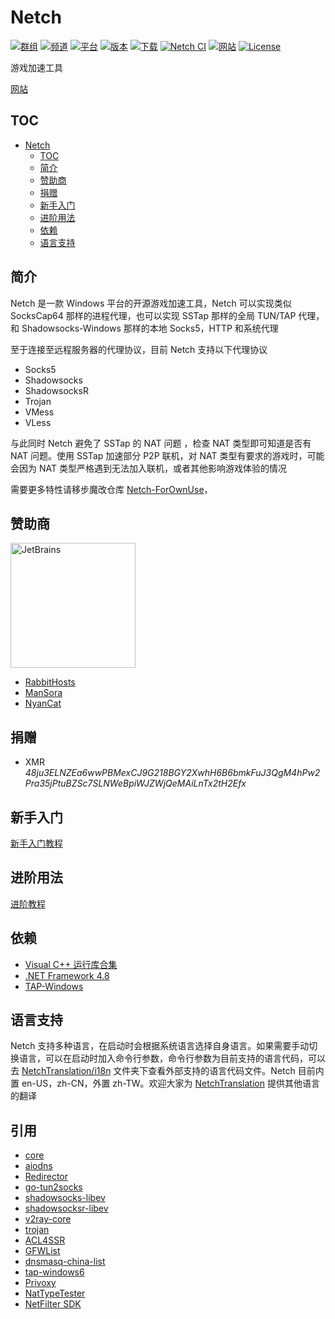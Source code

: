 # Netch
[![群组](https://img.shields.io/badge/Telegram-群组-green)](https://t.me/Netch_Discuss_Group)
[![频道](https://img.shields.io/badge/Telegram-频道-blue)](https://t.me/Netch)
[![平台](https://img.shields.io/badge/平台-windows-orange.svg)](https://github.com/NetchX/Netch)
[![版本](https://img.shields.io/github/v/release/NetchX/Netch)](https://github.com/NetchX/Netch/releases)
[![下载](https://img.shields.io/github/downloads/NetchX/Netch/total.svg)](https://github.com/NetchX/Netch/releases)
[![Netch CI](https://github.com/NetchX/Netch/workflows/Netch%20CI/badge.svg)](https://github.com/NetchX/Netch/actions)
[![网站](https://img.shields.io/website?url=https%3A%2F%2Fnetch.org)](https://netch.org/)
[![License](https://img.shields.io/badge/license-MIT-yellow.svg)](LICENSE)

游戏加速工具

[网站](https://netch.org/)

## TOC
- [Netch](#Netch)
	- [TOC](#TOC)
	- [简介](#简介)
    - [赞助商](#赞助商)
	- [捐赠](#捐赠)
    - [新手入门](Quickstart.zh-CN.md)
    - [进阶用法](Advanced_Usage.zh-CN.md)
	- [依赖](#依赖)
    - [语言支持](#语言支持)

## 简介
Netch 是一款 Windows 平台的开源游戏加速工具，Netch 可以实现类似 SocksCap64 那样的进程代理，也可以实现 SSTap 那样的全局 TUN/TAP 代理，和 Shadowsocks-Windows 那样的本地 Socks5，HTTP 和系统代理

至于连接至远程服务器的代理协议，目前 Netch 支持以下代理协议
- Socks5
- Shadowsocks
- ShadowsocksR
- Trojan
- VMess
- VLess

与此同时 Netch 避免了 SSTap 的 NAT 问题 ，检查 NAT 类型即可知道是否有 NAT 问题。使用 SSTap 加速部分 P2P 联机，对 NAT 类型有要求的游戏时，可能会因为 NAT 类型严格遇到无法加入联机，或者其他影响游戏体验的情况


需要更多特性请移步魔改仓库 [Netch-ForOwnUse](https://github.com/AmazingDM/Netch-ForOwnUse)，

## 赞助商
<a href="https://www.jetbrains.com/?from=Netch"><img src="../.github/jetbrains-variant-4.svg" alt="JetBrains" width="200"/></a>

- [RabbitHosts](https://rabbithosts.com/cart.php)
- [ManSora](https://www.mansora.co/cart.php)
- [NyanCat](https://nyancat.info/register)

## 捐赠
- XMR *48ju3ELNZEa6wwPBMexCJ9G218BGY2XwhH6B6bmkFuJ3QgM4hPw2Pra35jPtuBZSc7SLNWeBpiWJZWjQeMAiLnTx2tH2Efx*

## 新手入门
[新手入门教程](Quickstart.zh-CN.md)

## 进阶用法
[进阶教程](Advanced_Usage.zh-CN.md)
## 依赖
- [Visual C++ 运行库合集](https://www.google.com/search?q=Visual+C%2B%2B+%E8%BF%90%E8%A1%8C%E5%BA%93%E5%90%88%E9%9B%86)
- [.NET Framework 4.8](https://dotnet.microsoft.com/download/dotnet-framework/thank-you/net48-offline-installer)
- [TAP-Windows](https://build.openvpn.net/downloads/releases/tap-windows-9.21.2.exe)

## 语言支持
Netch 支持多种语言，在启动时会根据系统语言选择自身语言。如果需要手动切换语言，可以在启动时加入命令行参数，命令行参数为目前支持的语言代码，可以去 [NetchTranslation/i18n](https://github.com/NetchX/NetchTranslation/tree/master/i18n) 文件夹下查看外部支持的语言代码文件。Netch 目前内置 en-US，zh-CN，外置 zh-TW。欢迎大家为 [NetchTranslation](https://github.com/NetchX/NetchTranslation) 提供其他语言的翻译

## 引用
- [core](https://github.com/aiocloud/core)
- [aiodns](https://github.com/aiocloud/aiodns)
- [Redirector](https://github.com/aiocloud/Redirector)
- [go-tun2socks](https://github.com/eycorsican/go-tun2socks)
- [shadowsocks-libev](https://github.com/shadowsocks/shadowsocks-libev)
- [shadowsocksr-libev](https://github.com/shadowsocksrr/shadowsocksr-libev)
- [v2ray-core](https://github.com/v2ray/v2ray-core)
- [trojan](https://github.com/trojan-gfw/trojan)
- [ACL4SSR](https://github.com/ACL4SSR/ACL4SSR)
- [GFWList](https://github.com/gfwlist/gfwlist)
- [dnsmasq-china-list](https://github.com/felixonmars/dnsmasq-china-list)
- [tap-windows6](https://github.com/OpenVPN/tap-windows6)
- [Privoxy](https://www.privoxy.org/)
- [NatTypeTester](https://github.com/HMBSbige/NatTypeTester)
- [NetFilter SDK](https://netfiltersdk.com/)
